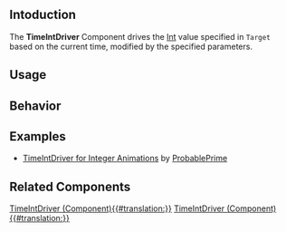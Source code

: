 <languages></languages> <translate>

## Intoduction

The **TimeIntDriver** Component drives the
[Int](:Category:Types:Int "wikilink") value specified in `Target` based
on the current time, modified by the specified parameters.

## Usage

## Behavior

## Examples

-   [TimeIntDriver for Integer
    Animations](https://www.youtube.com/watch?v=Nbnx23oGtXo) by
    [ProbablePrime](User:ProbablePrime "wikilink")

## Related Components

</translate>

[TimeIntDriver
(Component){{#translation:}}](Category:Components{{#translation:}} "wikilink")
[TimeIntDriver
(Component){{#translation:}}](Category:Components:Transform:Drivers{{#translation:}} "wikilink")